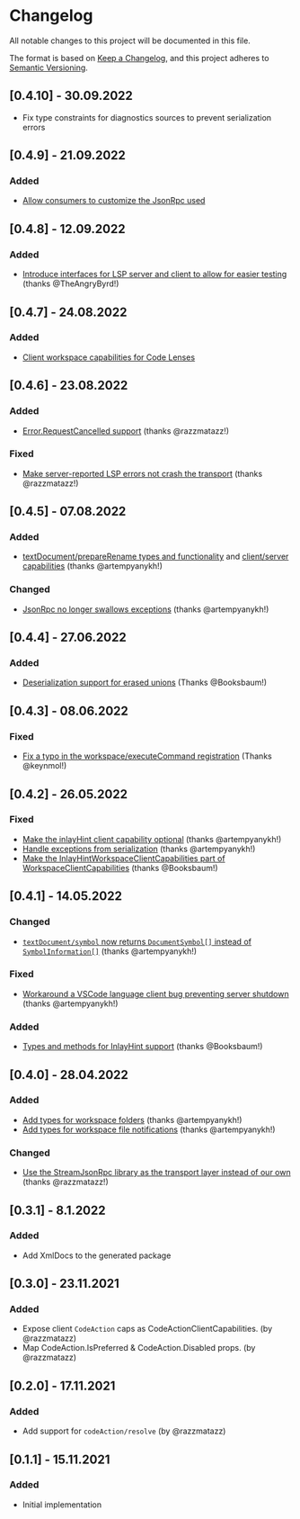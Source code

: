 # Changelog
All notable changes to this project will be documented in this file.

The format is based on [Keep a Changelog](https://keepachangelog.com/en/1.0.0/),
and this project adheres to [Semantic Versioning](https://semver.org/spec/v2.0.0.html).

## [0.4.10] - 30.09.2022

* Fix type constraints for diagnostics sources to prevent serialization errors

## [0.4.9] - 21.09.2022

### Added

* [Allow consumers to customize the JsonRpc used](https://github.com/ionide/LanguageServerProtocol/pull/40)

## [0.4.8] - 12.09.2022

### Added

* [Introduce interfaces for LSP server and client to allow for easier testing](https://github.com/ionide/LanguageServerProtocol/pull/37) (thanks @TheAngryByrd!)

## [0.4.7] - 24.08.2022

### Added

* [Client workspace capabilities for Code Lenses](https://github.com/ionide/LanguageServerProtocol/pull/34)

## [0.4.6] - 23.08.2022

### Added

* [Error.RequestCancelled support](https://github.com/ionide/LanguageServerProtocol/pull/31) (thanks @razzmatazz!)

### Fixed

* [Make server-reported LSP errors not crash the transport](https://github.com/ionide/LanguageServerProtocol/pull/33) (thanks @razzmatazz!)

## [0.4.5] - 07.08.2022

### Added

* [textDocument/prepareRename types and functionality](https://github.com/ionide/LanguageServerProtocol/pull/30) and [client/server capabilities](https://github.com/ionide/LanguageServerProtocol/pull/31) (thanks @artempyanykh!)

### Changed

* [JsonRpc no longer swallows exceptions](https://github.com/ionide/LanguageServerProtocol/pull/29) (thanks @artempyanykh!)

## [0.4.4] - 27.06.2022

### Added

* [Deserialization support for erased unions](https://github.com/ionide/LanguageServerProtocol/pull/27) (Thanks @Booksbaum!)

## [0.4.3] - 08.06.2022

### Fixed

* [Fix a typo in the workspace/executeCommand registration](https://github.com/ionide/LanguageServerProtocol/pull/28) (Thanks @keynmol!)

## [0.4.2] - 26.05.2022

### Fixed

* [Make the inlayHint client capability optional](https://github.com/ionide/LanguageServerProtocol/pull/23) (thanks @artempyanykh!) 
* [Handle exceptions from serialization](https://github.com/ionide/LanguageServerProtocol/pull/25) (thanks @artempyanykh!)
* [Make the InlayHintWorkspaceClientCapabilities part of WorkspaceClientCapabilities](https://github.com/ionide/LanguageServerProtocol/pull/26) (thanks @Booksbaum!)

## [0.4.1] - 14.05.2022

### Changed

* [`textDocument/symbol` now returns `DocumentSymbol[]` instead of `SymbolInformation[]`](https://github.com/ionide/LanguageServerProtocol/pull/18) (thanks @artempyanykh!)

### Fixed

* [Workaround a VSCode language client bug preventing server shutdown](https://github.com/ionide/LanguageServerProtocol/pull/21) (thanks @artempyanykh!)

### Added

* [Types and methods for InlayHint support](https://github.com/ionide/LanguageServerProtocol/pull/22) (thanks @Booksbaum!)

## [0.4.0] - 28.04.2022

### Added

* [Add types for workspace folders](https://github.com/ionide/LanguageServerProtocol/pull/15) (thanks @artempyanykh!)
* [Add types for workspace file notifications](https://github.com/ionide/LanguageServerProtocol/pull/17) (thanks @artempyanykh!)

### Changed

* [Use the StreamJsonRpc library as the transport layer instead of our own](https://github.com/ionide/LanguageServerProtocol/pull/10) (thanks @razzmatazz!)


## [0.3.1] - 8.1.2022

### Added

* Add XmlDocs to the generated package

## [0.3.0] - 23.11.2021

### Added

* Expose client `CodeAction` caps as CodeActionClientCapabilities. (by @razzmatazz)
* Map CodeAction.IsPreferred & CodeAction.Disabled props. (by @razzmatazz)

## [0.2.0] - 17.11.2021

### Added

* Add support for `codeAction/resolve` (by @razzmatazz)

## [0.1.1] - 15.11.2021

### Added

* Initial implementation
